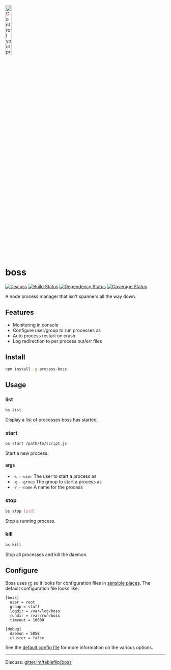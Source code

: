 <img src="https://raw.github.com/tableflip/boss/master/img/boss.png" alt="Control your processes like a boss" width="20%"/>

boss
====

[![Discuss](http://img.shields.io/badge/discuss-gitter-brightgreen.svg)](https://gitter.im/tableflip/boss/discuss) [![Build Status](https://travis-ci.org/tableflip/boss-cli.svg)](https://travis-ci.org/tableflip/boss-cli) [![Dependency Status](https://david-dm.org/tableflip/boss-cli.svg?theme=shields.io)](https://david-dm.org/tableflip/boss-cli) [![Coverage Status](https://img.shields.io/coveralls/tableflip/boss-cli/master.svg)](https://coveralls.io/r/tableflip/boss-cli)

A node process manager that isn't spanners all the way down.


Features
---
* Monitoring in console
* Configure user/group to run processes as
* Auto process restart on crash
* Log redirection to per process out/err files

Install
---

```sh
npm install -g process-boss
```

Usage
---

### list

```sh
bs list
```

Display a list of processes boss has started.

### start

```sh
bs start /path/to/script.js
```

Start a new process.

#### args

- `-u` `--user` The user to start a process as
- `-g` `--group` The group to start a process as
- `-n` `--name` A name for the process

### stop

```sh
bs stop [pid]
```

Stop a running process.

### kill

```sh
bs kill
```

Stop all processes and kill the daemon.

Configure
---

Boss uses [rc](https://www.npmjs.org/package/rc) so it looks for configuration files in [sensible places](https://github.com/dominictarr/rc#standards). The default configuration file looks like:

```
[boss]
  user = root
  group = staff
  logdir = /var/log/boss
  rundir = /var/run/boss
  timeout = 10000

[debug]
  daemon = 5858
  cluster = false
```

See the [default config file](bossrc) for more information on the various options.

* * *

Discuss: [gitter.im/tableflip/boss](https://gitter.im/tableflip/boss)
